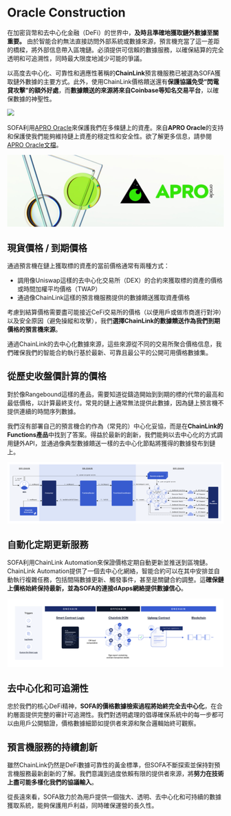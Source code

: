# Oracle Construction

在加密貨幣和去中心化金融（DeFi）的世界中，**及時且準確地獲取鏈外數據至關重要。** 由於智能合約無法直接訪問外部系統或數據來源，預言機充當了這一差距的橋樑，將外部信息帶入區塊鏈。必須提供可信賴的數據服務，以確保結算的完全透明和可追溯性，同時最大限度地減少可能的爭議。

以高度去中心化、可靠性和適應性著稱的**ChainLink**預言機服務已被選為SOFA獲取鏈外數據的主要方式。此外，使用ChainLink價格饋送還有**保護協議免受“閃電貸攻擊”的額外好處**，而**數據饋送的來源將來自Coinbase等知名交易平台**，以確保數據的神聖性。

![](../../static/chainlink.png)

SOFA利用[APRO Oracle](https://www.apro.com)來保護我們在多條鏈上的資產。來自**APRO Oracle**的支持和保護使我們能夠維持鏈上資產的穩定性和安全性。欲了解更多信息，請參閱[APRO Oracle文檔](https://docs.apro.com/en)。

![](../../static/apro.jpg)

## 現貨價格 / 到期價格

通過預言機在鏈上獲取標的資產的當前價格通常有兩種方式：

- 調用像Uniswap這樣的去中心化交易所（DEX）的合約來獲取標的資產的價格或時間加權平均價格（TWAP）
- 通過像ChainLink這樣的預言機服務提供的數據饋送獲取資產價格

考慮到結算價格需要盡可能接近CeFi交易所的價格（以便用戶或做市商進行對沖）以及安全原因（避免操縱和攻擊），我們**選擇ChainLink的數據饋送作為我們到期價格的預言機來源**。

通過ChainLink的去中心化數據來源，這些來源從不同的交易所聚合價格信息，我們確保我們的智能合約執行基於最新、可靠且最公平的公開可用價格數據集。

## 從歷史收盤價計算的價格

對於像Rangebound這樣的產品，需要知道從鑄造開始到到期的標的代幣的最高和最低價格，以計算最終支付。常見的鏈上通常無法提供此數據，因為鏈上預言機不提供連續的時間序列數據。

我們沒有部署自己的預言機合約作為（常見的）中心化妥協，而是在**ChainLink的Functions產品**中找到了答案。得益於最新的創新，我們能夠以去中心化的方式調用鏈外API，並通過像典型數據饋送一樣的去中心化節點將獲得的數據發布到鏈上。

![](../../static/KxYlbnS0IoEtX6xAxV1uB0WKsLg.png)

## 自動化定期更新服務

SOFA利用ChainLink Automation來保證價格定期自動更新並推送到區塊鏈。ChainLink Automation提供了一個去中心化網絡，智能合約可以在其中安排並自動執行複雜任務，包括間隔數據更新、觸發事件，甚至是關鍵合約調整。這**確保鏈上價格始終保持最新，並為SOFA的連接dApps網絡提供數據信心**。

![](../../static/FESNbrjpEobC0DxtBz5u6Og0sgf.png)

## 去中心化和可追溯性

忠於我們的核心DeFi精神，**SOFA的價格數據檢索過程將始終完全去中心化**，在合約層面提供完整的審計可追溯性。我們對透明處理的倡導確保系統中的每一步都可以由用戶公開驗證，價格數據細節如提供者來源和聚合邏輯始終可觀察。

## 預言機服務的持續創新

雖然ChainLink仍然是DeFi數據可靠性的黃金標準，但SOFA不斷探索並保持對預言機服務最新創新的了解。我們意識到過度依賴有限的提供者來源，將**努力在技術上盡可能多樣化我們的協議輸入**。

從長遠來看，SOFA致力於為用戶提供一個強大、透明、去中心化和可持續的數據獲取系統，能夠保護用戶利益，同時確保運營的長久性。